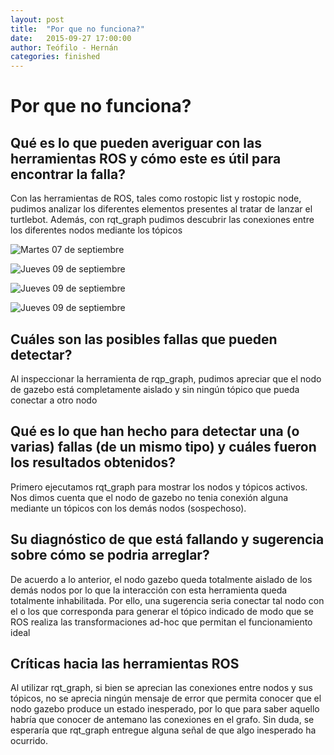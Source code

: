 ```yaml
---
layout: post
title:  "Por que no funciona?"
date:   2015-09-27 17:00:00
author: Teófilo - Hernán
categories: finished
---
```


# Por que no funciona?

## Qué es lo que pueden averiguar con las herramientas ROS y cómo este es útil para encontrar la falla?

Con las herramientas de ROS, tales como rostopic list y rostopic node, pudimos analizar  los diferentes elementos presentes al tratar de lanzar el turtlebot. Además, con rqt_graph pudimos descubrir las conexiones entre los diferentes nodos mediante los tópicos

![Martes 07 de septiembre]({{site.baseurl}}/assets/week-progress/week02_01.jpg)

![Jueves 09 de septiembre]({{site.baseurl}}/assets/week-progress/week02_02.jpg)

![Jueves 09 de septiembre]({{site.baseurl}}/assets/week-progress/week02_03.jpg)

![Jueves 09 de septiembre]({{site.baseurl}}/assets/week-progress/week02_04.jpg)


## Cuáles son las posibles fallas que pueden detectar?

Al inspeccionar la herramienta de rqp_graph, pudimos apreciar que el nodo de gazebo está completamente aislado y sin ningún tópico que pueda conectar a otro nodo

## Qué es lo que han hecho para detectar una (o varias) fallas (de un mismo tipo) y cuáles fueron los resultados obtenidos?

Primero ejecutamos rqt_graph para mostrar los nodos y tópicos activos. Nos dimos cuenta que el nodo de gazebo no tenia conexión alguna mediante un tópicos con los demás nodos (sospechoso).

## Su diagnóstico de que está fallando y sugerencia sobre cómo se podria arreglar?

De acuerdo a lo anterior, el nodo gazebo queda totalmente aislado de los demás nodos por lo que la interacción con esta herramienta queda totalmente inhabilitada. Por ello, una sugerencia seria conectar tal nodo con el o los que corresponda para generar el tópico indicado de modo que se ROS realiza las transformaciones ad-hoc que permitan el funcionamiento ideal

## Críticas hacia las herramientas ROS

Al utilizar rqt_graph, si bien se aprecian las conexiones entre nodos y sus tópicos, no se aprecia ningún mensaje de error que permita conocer que el nodo gazebo produce un estado inesperado, por lo que para saber aquello habría que conocer de antemano las conexiones en el grafo. Sin duda, se esperaría que rqt_graph entregue alguna señal de que algo inesperado ha ocurrido.

